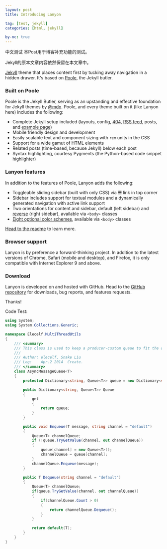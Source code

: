 ```yaml
---
layout: post
title: Introducing Lanyon

tag: [test, jekyll]
categories: [html, jekyll]

by-nc: true
---
```


中文测试
本Post用于博客补充功能的测试。

Jekyll的原本文章内容依然保留在本文章中。

[Jekyll](http://jekyllrb.com) theme that places content first by tucking away navigation in a hidden drawer. It's based on [Poole](http://getpoole.com), the Jekyll butler.

### Built on Poole

Poole is the Jekyll Butler, serving as an upstanding and effective foundation for Jekyll themes by [@mdo](https://twitter.com/mdo). Poole, and every theme built on it (like Lanyon here) includes the following:

* Complete Jekyll setup included (layouts, config, [404](/404), [RSS feed](/atom.xml), posts, and [example page](/about))
* Mobile friendly design and development
* Easily scalable text and component sizing with `rem` units in the CSS
* Support for a wide gamut of HTML elements
* Related posts (time-based, because Jekyll) below each post
* Syntax highlighting, courtesy Pygments (the Python-based code snippet highlighter)

### Lanyon features

In addition to the features of Poole, Lanyon adds the following:

* Toggleable sliding sidebar (built with only CSS) via **☰** link in top corner
* Sidebar includes support for textual modules and a dynamically generated navigation with active link support
* Two orientations for content and sidebar, default (left sidebar) and [reverse](https://github.com/poole/lanyon#reverse-layout) (right sidebar), available via `<body>` classes
* [Eight optional color schemes](https://github.com/poole/lanyon#themes), available via `<body>` classes

[Head to the readme](https://github.com/poole/lanyon#readme) to learn more.

### Browser support

Lanyon is by preference a forward-thinking project. In addition to the latest versions of Chrome, Safari (mobile and desktop), and Firefox, it is only compatible with Internet Explorer 9 and above.

### Download

Lanyon is developed on and hosted with GitHub. Head to the <a href="https://github.com/poole/lanyon">GitHub repository</a> for downloads, bug reports, and features requests.

Thanks!

Code Test:


```csharp
using System;
using System.Collections.Generic;

namespace Elecelf.MultiThreadUtils
{
    /// <summary>
    /// This class is used to keep a producer-custom queue to fit the query that some operations must be excuted in the main thread, but raised in a child thread.
    /// 
    /// Author: elecelf, Snake Liu
    /// Log:    Apr.2 2014  Create.
    /// </summary>
    class AsyncMessageQueue<T>
    {
        protected Dictionary<string, Queue<T>> queue = new Dictionary<string, Queue<T>>();

        public Dictionary<string, Queue<T>> Queue
        {
            get
            {
                return queue;
            }
        }

        public void Enqueue(T message, string channel = "default")
        {
            Queue<T> channelQueue;
            if (!queue.TryGetValue(channel, out channelQueue))
            {
                queue[channel] = new Queue<T>();
                channelQueue = queue[channel];
            }
            channelQueue.Enqueue(message);
        }

        public T Dequeue(string channel = "default")
        {
            Queue<T> channelQueue;
            if(queue.TryGetValue(channel, out channelQueue))
            {
                if(channelQueue.Count > 0)
                {
                    return channelQueue.Dequeue();
                }
            }

            return default(T);
        }
    }
}

```